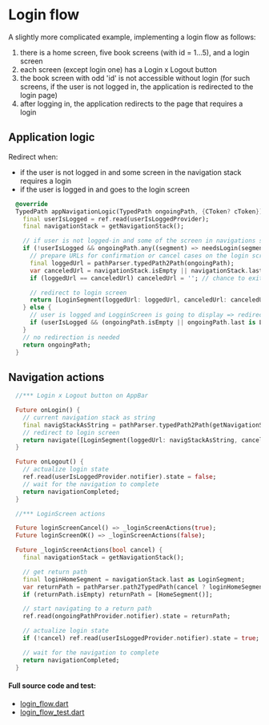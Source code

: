 # Login flow

A slightly more complicated example, implementing a login flow as follows:

1. there is a home screen, five book screens (with id = 1...5), and a login screen
2. each screen (except login one) has a Login x Logout button
3. the book screen with odd 'id' is not accessible without login (for such screens, if the user is not logged in, the application is redirected to the login page)
4. after logging in, the application redirects to the page that requires a login

## Application logic

Redirect when:
- if the user is not logged in and some screen in the navigation stack requires a login
- if the user is logged in and goes to the login screen

```dart
  @override
  TypedPath appNavigationLogic(TypedPath ongoingPath, {CToken? cToken}) {
    final userIsLogged = ref.read(userIsLoggedProvider);
    final navigationStack = getNavigationStack();

    // if user is not logged-in and some of the screen in navigations stack needs login => redirect to LoginScreen
    if (!userIsLogged && ongoingPath.any((segment) => needsLogin(segment))) {
      // prepare URLs for confirmation or cancel cases on the login screen
      final loggedUrl = pathParser.typedPath2Path(ongoingPath);
      var canceledUrl = navigationStack.isEmpty || navigationStack.last is LoginSegment ? '' : pathParser.typedPath2Path(navigationStack);
      if (loggedUrl == canceledUrl) canceledUrl = ''; // chance to exit login loop

      // redirect to login screen
      return [LoginSegment(loggedUrl: loggedUrl, canceledUrl: canceledUrl)];
    } else {
      // user is logged and LogginScreen is going to display => redirect to HomeScreen
      if (userIsLogged && (ongoingPath.isEmpty || ongoingPath.last is LoginSegment)) return [HomeSegment()];
    }
    // no redirection is needed
    return ongoingPath;
  }
```

## Navigation actions

```dart
  //*** Login x Logout button on AppBar

  Future onLogin() {
    // current navigation stack as string
    final navigStackAsString = pathParser.typedPath2Path(getNavigationStack());
    // redirect to login screen
    return navigate([LoginSegment(loggedUrl: navigStackAsString, canceledUrl: navigStackAsString)]);
  }

  Future onLogout() {
    // actualize login state
    ref.read(userIsLoggedProvider.notifier).state = false;
    // wait for the navigation to complete
    return navigationCompleted;
  }

  //*** LoginScreen actions

  Future loginScreenCancel() => _loginScreenActions(true);
  Future loginScreenOK() => _loginScreenActions(false);

  Future _loginScreenActions(bool cancel) {
    final navigationStack = getNavigationStack();

    // get return path
    final loginHomeSegment = navigationStack.last as LoginSegment;
    var returnPath = pathParser.path2TypedPath(cancel ? loginHomeSegment.canceledUrl : loginHomeSegment.loggedUrl);
    if (returnPath.isEmpty) returnPath = [HomeSegment()];

    // start navigating to a return path
    ref.read(ongoingPathProvider.notifier).state = returnPath;

    // actualize login state
    if (!cancel) ref.read(userIsLoggedProvider.notifier).state = true;

    // wait for the navigation to complete
    return navigationCompleted;
  }
```

#### Full source code and test:

- [login_flow.dart](https://github.com/PavelPZ/riverpod_navigator/blob/main/examples/doc/lib/login_flow.dart)
- [login_flow_test.dart](https://github.com/PavelPZ/riverpod_navigator/blob/main/examples/doc/test/login_flow_test.dart)
